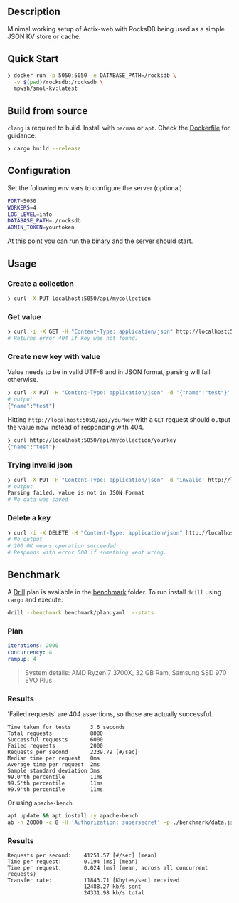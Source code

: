 ## Description

Minimal working setup of Actix-web with RocksDB being used as a simple JSON KV store or cache.

## Quick Start

```bash
❯ docker run -p 5050:5050 -e DATABASE_PATH=/rocksdb \
  -v $(pwd)/rocksdb:/rocksdb \
  mpwsh/smol-kv:latest
```

## Build from source

`clang` is required to build. Install with `pacman` or `apt`. Check the [Dockerfile](Dockerfile) for guidance.

```bash
❯ cargo build --release
```

## Configuration

Set the following env vars to configure the server (optional)

```bash
PORT=5050
WORKERS=4
LOG_LEVEL=info
DATABASE_PATH=./rocksdb
ADMIN_TOKEN=yourtoken
```

At this point you can run the binary and the server should start.

## Usage

### Create a collection

```bash
❯ curl -X PUT localhost:5050/api/mycollection
```

### Get value

```bash
❯ curl -i -X GET -H "Content-Type: application/json" http://localhost:5050/api/mycollection/yourkey
# Returns error 404 if key was not found.
```

### Create new key with value

Value needs to be in valid UTF-8 and in JSON format, parsing will fail otherwise.

```bash
❯ curl -X PUT -H "Content-Type: application/json" -d '{"name":"test"}' http://localhost:5050/api/mycollection/yourkey
# output
{"name":"test"}
```

Hitting `http://localhost:5050/api/yourkey` with a `GET` request should output the value now instead of responding with 404.

```bash
❯ curl http://localhost:5050/api/mycollection/yourkey
{"name":"test"}
```

### Trying invalid json

```bash
❯ curl -X PUT -H "Content-Type: application/json" -d 'invalid' http://localhost:5050/api/mycollection/wontwork
# output
Parsing failed. value is not in JSON Format
# No data was saved
```

### Delete a key

```bash
❯ curl -i -X DELETE -H "Content-Type: application/json" http://localhost:5050/api/mycollection/yourkey
# No output
# 200 OK means operation succeeded
# Responds with error 500 if something went wrong.
```

## Benchmark

A [Drill](https://github.com/fcsonline/drill) plan is available in the [benchmark](benchmark) folder.
To run install `drill` using `cargo` and execute:

```bash
drill --benchmark benchmark/plan.yaml  --stats
```

### Plan

```yaml
iterations: 2000
concurrency: 4
rampup: 4
```

> System details: AMD Ryzen 7 3700X, 32 GB Ram, Samsung SSD 970 EVO Plus

### Results

'Failed requests' are 404 assertions, so those are actually successful.

```text
Time taken for tests      3.6 seconds
Total requests            8000
Successful requests       6000
Failed requests           2000
Requests per second       2239.79 [#/sec]
Median time per request   0ms
Average time per request  2ms
Sample standard deviation 3ms
99.0'th percentile        11ms
99.5'th percentile        11ms
99.9'th percentile        11ms
```

Or using `apache-bench`

```bash
apt update && apt install -y apache-bench
ab -n 20000 -c 8 -H 'Authorization: supersecret' -p ./benchmark/data.json -T 'application/json' -rk http://127.0.0.1:5050/benchmark
```

### Results

```
Requests per second:    41251.57 [#/sec] (mean)
Time per request:       0.194 [ms] (mean)
Time per request:       0.024 [ms] (mean, across all concurrent requests)
Transfer rate:          11843.71 [Kbytes/sec] received
                        12488.27 kb/s sent
                        24331.98 kb/s total
```
